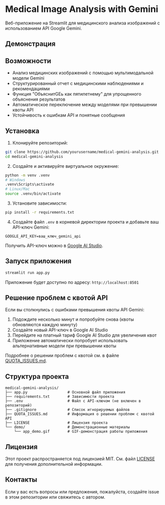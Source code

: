 # Medical Image Analysis with Gemini

Веб-приложение на Streamlit для медицинского анализа изображений с использованием API Google Gemini.

## Демонстрация

## Возможности

- Анализ медицинских изображений с помощью мультимодальной модели Gemini
- Структурированный отчет с медицинскими наблюдениями и рекомендациями
- Функция "ОбъяснитGEь как пятилетнему" для упрощенного объяснения результатов
- Автоматическое переключение между моделями при превышении квоты API
- Устойчивость к ошибкам API и понятные сообщения

## Установка

1. Клонируйте репозиторий:

```bash
git clone https://github.com/yourusername/medical-gemini-analysis.git
cd medical-gemini-analysis
```

2. Создайте и активируйте виртуальное окружение:

```bash
python -m venv .venv
# Windows
.venv\Scripts\activate
# Linux/Mac
source .venv/bin/activate
```

3. Установите зависимости:

```bash
pip install -r requirements.txt
```

4. Создайте файл `.env` в корневой директории проекта и добавьте ваш API-ключ Gemini:

```
GOOGLE_API_KEY=ваш_ключ_gemini_api
```

Получить API-ключ можно в [Google AI Studio](https://makersuite.google.com/app/apikey).

## Запуск приложения

```bash
streamlit run app.py
```

Приложение будет доступно по адресу: `http://localhost:8501`

## Решение проблем с квотой API

Если вы столкнулись с ошибками превышения квоты API Gemini:

1. Подождите несколько минут и попробуйте снова (квоты обновляются каждую минуту)
2. Создайте новый API-ключ в Google AI Studio
3. Перейдите на платный тариф Google AI Studio для увеличения квот
4. Приложение автоматически попробует использовать альтернативные модели при превышении квоты

Подробнее о решении проблем с квотой см. в файле [QUOTA_ISSUES.md](QUOTA_ISSUES.md).

## Структура проекта

```
medical-gemini-analysis/
├── app.py                  # Основной файл приложения
├── requirements.txt        # Зависимости проекта
├── .env                    # Файл с API-ключом (не включен в репозиторий)
├── .gitignore              # Список игнорируемых файлов
├── QUOTA_ISSUES.md         # Информация о решении проблем с квотой API
├── LICENSE                 # Лицензия проекта
└── demo/                   # Демонстрационные материалы
    └── app_demo.gif        # GIF-демонстрация работы приложения
```

## Лицензия

Этот проект распространяется под лицензией MIT. См. файл [LICENSE](LICENSE) для получения дополнительной информации.

## Контакты

Если у вас есть вопросы или предложения, пожалуйста, создайте issue в этом репозитории или свяжитесь с автором.
